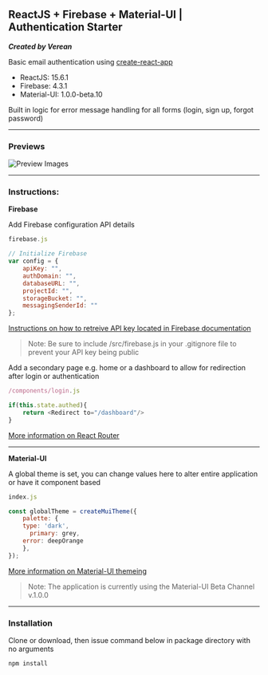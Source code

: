 ## ReactJS + Firebase + Material-UI | Authentication Starter

***Created by Verean***

Basic email authentication using [create-react-app](https://github.com/facebookincubator/create-react-app)

* ReactJS: 15.6.1
* Firebase: 4.3.1
* Material-UI: 1.0.0-beta.10

Built in logic for error message handling for all forms (login, sign up, forgot password)

---

### Previews

![Preview Images](https://i.imgur.com/kixtz22.png)

---

### Instructions:



**Firebase**

Add Firebase configuration API details


```javascript
firebase.js

// Initialize Firebase
var config = {
    apiKey: "",
    authDomain: "",
    databaseURL: "",
    projectId: "",
    storageBucket: "",
    messagingSenderId: ""
};
```
[Instructions on how to retreive API key located in Firebase documentation](https://firebase.google.com/docs/storage/web/start)

> Note: Be sure to include /src/firebase.js in your .gitignore file to prevent your API key being public

Add a secondary page e.g. home or a dashboard to allow for redirection after login or authentication 

```javascript
/components/login.js

if(this.state.authed){
	return <Redirect to="/dashboard"/>
}
```
[More information on React Router ](https://reacttraining.com/react-router/web/guides/philosophy)

---

**Material-UI**

A global theme is set, you can change values here to alter entire application or have it component based

```javascript
index.js

const globalTheme = createMuiTheme({
	palette: {
    type: 'dark',
	  primary: grey,
    error: deepOrange
	},
});
```
[More information on Material-UI themeing ](https://material-ui-1dab0.firebaseapp.com/customization/themes/)

> Note: The application is currently using the Material-UI Beta Channel v.1.0.0

---

### Installation



Clone or download, then issue command below in package directory with no arguments

 	npm install
    
